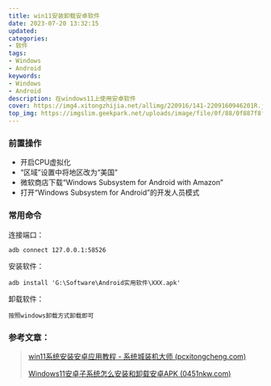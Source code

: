 ```yaml
---
title: win11安装卸载安卓软件
date: 2023-07-20 13:32:15
updated:
categories: 
- 软件
tags: 
- Windows
- Android
keywords:
- Windows
- Android
description: 在windows11上使用安卓软件
cover: https://img4.xitongzhijia.net/allimg/220916/141-2209160946201R.jpg
top_img: https://imgslim.geekpark.net/uploads/image/file/0f/88/0f887f8faebdef731f396fe20fa7a78a.jpg
---
```


### 前置操作

- 开启CPU虚拟化
- “区域”设置中将地区改为“美国”
- 微软商店下载“Windows Subsystem for Android with Amazon”
- 打开“Windows Subsystem for Android”的开发人员模式

### 常用命令

连接端口：

```shell
adb connect 127.0.0.1:58526
```

安装软件：

```shell
adb install 'G:\Software\Android实用软件\XXX.apk'
```

卸载软件：

```shell
按照windows卸载方式卸载即可
```

### 参考文章：

> [win11系统安装安卓应用教程 - 系统城装机大师 (pcxitongcheng.com)](http://www.pcxitongcheng.com/xtjc/win11/2023-06-22/37257.html)
>
> [Windows11安卓子系统怎么安装和卸载安卓APK (0451nkw.com)](http://www.0451nkw.com/jiaocheng/315869.html)


